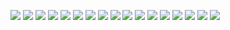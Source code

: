 ![](yourscanfromsnelllibrary/image0000.jpg)
![](yourscanfromsnelllibrary/image0001.jpg)
![](yourscanfromsnelllibrary/image0002.jpg)
![](yourscanfromsnelllibrary/image0003.jpg)
![](yourscanfromsnelllibrary/image0004.jpg)
![](yourscanfromsnelllibrary/image0005.jpg)
![](yourscanfromsnelllibrary/image0006.jpg)
![](yourscanfromsnelllibrary/image0007.jpg)
![](yourscanfromsnelllibrary/image0008.jpg)
![](yourscanfromsnelllibrary/image0009.jpg)
![](yourscanfromsnelllibrary/image0010.jpg)
![](yourscanfromsnelllibrary/image0011.jpg)
![](yourscanfromsnelllibrary/image0012.jpg)
![](yourscanfromsnelllibrary/image0013.jpg)
![](yourscanfromsnelllibrary/image0014.jpg)
![](yourscanfromsnelllibrary/image0015.jpg)
![](yourscanfromsnelllibrary/image0016.jpg)

